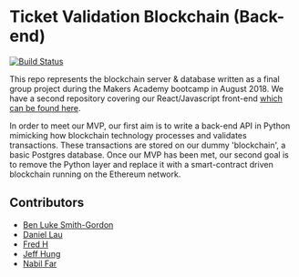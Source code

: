 # Ticket Validation Blockchain (Back-end)
[![Build Status](https://travis-ci.com/bilfar/blockheads-backend.svg?branch=development)](https://travis-ci.com/bilfar/blockheads-backend)

This repo represents the blockchain server & database written as a final group project during the Makers Academy bootcamp in August 2018. We have a second repository covering our React/Javascript front-end [which can be found here]().

In order to meet our MVP, our first aim is to write a back-end API in Python mimicking how blockchain technology processes and validates transactions. These transactions are stored on our dummy 'blockchain', a basic Postgres database.
Once our MVP has been met, our second goal is to remove the Python layer and replace it with a smart-contract driven blockchain running on the Ethereum network.

## Contributors
* [Ben Luke Smith-Gordon](https://github.com/Ben-893)
* [Daniel Lau]()
* [Fred H](https://github.com/archmagos)
* [Jeff Hung]()
* [Nabil Far]()

